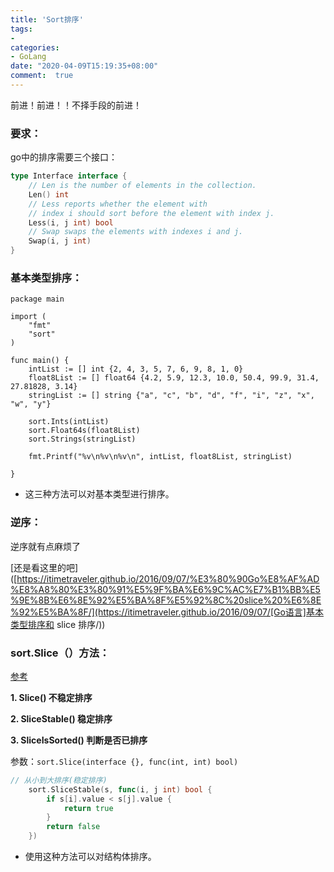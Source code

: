```yaml
---
title: 'Sort排序'
tags: 
-
categories: 
- GoLang
date: "2020-04-09T15:19:35+08:00"
comment:  true    
---
```


前进！前进！！不择手段的前进！

<!--more-->

### 要求：

go中的排序需要三个接口：

```go
type Interface interface {
    // Len is the number of elements in the collection.
    Len() int
    // Less reports whether the element with
    // index i should sort before the element with index j.
    Less(i, j int) bool
    // Swap swaps the elements with indexes i and j.
    Swap(i, j int)
}
```



### 基本类型排序：

```
package main
 
import (
    "fmt"
    "sort"
)
 
func main() {
    intList := [] int {2, 4, 3, 5, 7, 6, 9, 8, 1, 0}
    float8List := [] float64 {4.2, 5.9, 12.3, 10.0, 50.4, 99.9, 31.4, 27.81828, 3.14}
    stringList := [] string {"a", "c", "b", "d", "f", "i", "z", "x", "w", "y"}
   
    sort.Ints(intList)
    sort.Float64s(float8List)
    sort.Strings(stringList)
   
    fmt.Printf("%v\n%v\n%v\n", intList, float8List, stringList)
 
}
```

- 这三种方法可以对基本类型进行排序。

### 逆序：

逆序就有点麻烦了

[还是看这里的吧]([https://itimetraveler.github.io/2016/09/07/%E3%80%90Go%E8%AF%AD%E8%A8%80%E3%80%91%E5%9F%BA%E6%9C%AC%E7%B1%BB%E5%9E%8B%E6%8E%92%E5%BA%8F%E5%92%8C%20slice%20%E6%8E%92%E5%BA%8F/](https://itimetraveler.github.io/2016/09/07/[Go语言]基本类型排序和 slice 排序/))

### sort.Slice（）方法：

[参考](https://blog.csdn.net/yzf279533105/article/details/89459460)

**1. Slice() 不稳定排序**

**2. SliceStable() 稳定排序**

**3. SliceIsSorted() 判断是否已排序**

参数：`sort.Slice(interface {}, func(int, int) bool)`

```go
// 从小到大排序(稳定排序)
	sort.SliceStable(s, func(i, j int) bool {
		if s[i].value < s[j].value {
			return true
		}
		return false
	})
```

- 使用这种方法可以对结构体排序。